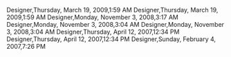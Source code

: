 ﻿Designer,Thursday, March 19, 2009,1:59 AMDesigner,Thursday, March 19, 2009,1:59 AMDesigner,Monday, November 3, 2008,3:17 AMDesigner,Monday, November 3, 2008,3:04 AMDesigner,Monday, November 3, 2008,3:04 AMDesigner,Thursday, April 12, 2007,12:34 PMDesigner,Thursday, April 12, 2007,12:34 PMDesigner,Sunday, February 4, 2007,7:26 PM